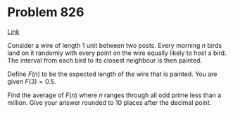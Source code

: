 # Problem 826

[Link](https://projecteuler.net/problem=826)

Consider a wire of length 1 unit between two posts. Every morning $n$ birds land on it randomly with every point on the wire equally likely to host a bird. The interval from each bird to its closest neighbour is then painted.

Define $F(n)$ to be the expected length of the wire that is painted. You are given $F(3) = 0.5$.

Find the average of $F(n)$ where $n$ ranges through all odd prime less than a million. Give your answer rounded to 10 places after the decimal point.
